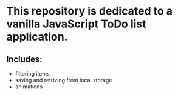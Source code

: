 # This repository is dedicated to a vanilla JavaScript ToDo list application.
## Includes: 
 * filtering items
 * saving and retriving from local storage 
 * animations
